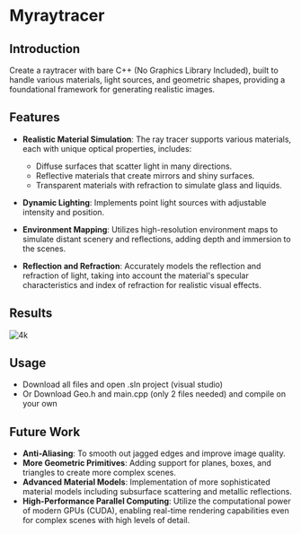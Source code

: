 # Myraytracer
## Introduction
Create a raytracer with bare C++ (No Graphics Library Included), built to handle various materials, light sources, and geometric shapes, providing a foundational framework for generating realistic images.
## Features
- **Realistic Material Simulation**: The ray tracer supports various materials, each with unique optical properties, includes:
  - Diffuse surfaces that scatter light in many directions.
  - Reflective materials that create mirrors and shiny surfaces.
  - Transparent materials with refraction to simulate glass and liquids.

- **Dynamic Lighting**: Implements point light sources with adjustable intensity and position.

- **Environment Mapping**: Utilizes high-resolution environment maps to simulate distant scenery and reflections, adding depth and immersion to the scenes.

- **Reflection and Refraction**: Accurately models the reflection and refraction of light, taking into account the material's specular characteristics and index of refraction for realistic visual effects.

## Results
![4k](./out_4k.png)

## Usage
- Download all files and open .sln project (visual studio)
- Or Download Geo.h and main.cpp (only 2 files needed) and compile on your own 

## Future Work

- **Anti-Aliasing**: To smooth out jagged edges and improve image quality.
- **More Geometric Primitives**: Adding support for planes, boxes, and triangles to create more complex scenes.
- **Advanced Material Models**: Implementation of more sophisticated material models including subsurface scattering and metallic reflections.
- **High-Performance Parallel Computing**: Utilize the computational power of modern GPUs (CUDA), enabling real-time rendering capabilities even for complex scenes with high levels of detail.

